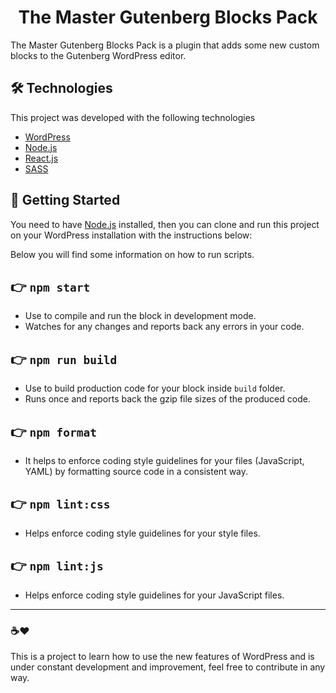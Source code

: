 <h1 align="center">
  The Master Gutenberg Blocks Pack
</h1>

The Master Gutenberg Blocks Pack is a plugin that adds some new custom blocks to the Gutenberg WordPress editor.

## 🛠 Technologies
This project was developed with the following technologies

- [WordPress](https://br.wordpress.org/)
- [Node.js](https://nodejs.org/)
- [React.js](https://pt-br.reactjs.org/)
- [SASS](https://sass-lang.com/)

## :closed_book: Getting Started

You need to have [Node.js](https://nodejs.org/) installed, then you can clone and run this project on your WordPress installation with the instructions below:

Below you will find some information on how to run scripts.

## 👉  `npm start`
- Use to compile and run the block in development mode.
- Watches for any changes and reports back any errors in your code.

## 👉  `npm run build`
- Use to build production code for your block inside `build` folder.
- Runs once and reports back the gzip file sizes of the produced code.

## 👉  `npm format`
- It helps to enforce coding style guidelines for your files (JavaScript, YAML) by formatting source code in a consistent way.

## 👉  `npm lint:css`
- Helps enforce coding style guidelines for your style files.

## 👉  `npm lint:js`
- Helps enforce coding style guidelines for your JavaScript files.



---

### ☕❤

This is a project to learn how to use the new features of WordPress and is under constant development and improvement, feel free to contribute in any way.
